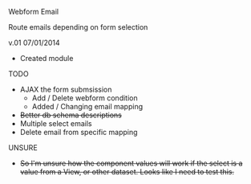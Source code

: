 Webform Email

Route emails depending on form selection

v.01 07/01/2014
 - Created module
 
TODO
  - AJAX the form submsission
     - Add / Delete webform condition
     - Added / Changing email mapping
  - <strike>Better db schema descriptions</strike>
  - Multiple select emails
  - Delete email from specific mapping

 UNSURE
  - <strike>So I'm unsure how the component values will work if the select is a value from a View, or other dataset. Looks like I need to test this. </strike>